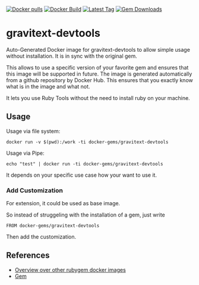 [![Docker pulls](https://img.shields.io/docker/pulls/rubygem/gravitext-devtools.svg)](https://hub.docker.com/r/rubygem/gravitext-devtools/)
[![Docker Build](https://img.shields.io/docker/automated/rubygem/gravitext-devtools.svg)](https://hub.docker.com/r/rubygem/gravitext-devtools/)
[![Latest Tag](https://img.shields.io/github/tag/docker-rubygem/gravitext-devtools.svg)](https://hub.docker.com/r/rubygem/gravitext-devtools/)
[![Gem Downloads](https://img.shields.io/gem/dt/gravitext-devtools.svg)](https://rubygems.org/gems/gravitext-devtools/)
# gravitext-devtools

Auto-Generated Docker image for gravitext-devtools to allow simple usage without installation.
It is in sync with the original gem.

This allows to use a specific version of your favorite gem and ensures that this image will be supported in future.
The image is generated automatically from a github repository by Docker Hub.
This ensures that you exactly know what is in the image and what not.

It lets you use Ruby Tools without the need to install ruby on your machine.

## Usage

Usage via file system:

`docker run -v $(pwd):/work -ti docker-gems/gravitext-devtools`

Usage via Pipe:

`echo "test" | docker run -ti docker-gems/gravitext-devtools`

It depends on your specific use case how your want to use it.

### Add Customization

For extension, it could be used as base image.

So instead of struggeling with the installation of a gem, just write

`FROM docker-gems/gravitext-devtools`

Then add the customization.

## References

 - [Overview over other rubygem docker images](https://github.com/thinkbot/docker-rubygem)
 - [Gem](https://rubygems.org/gems/gravitext-devtools/)
